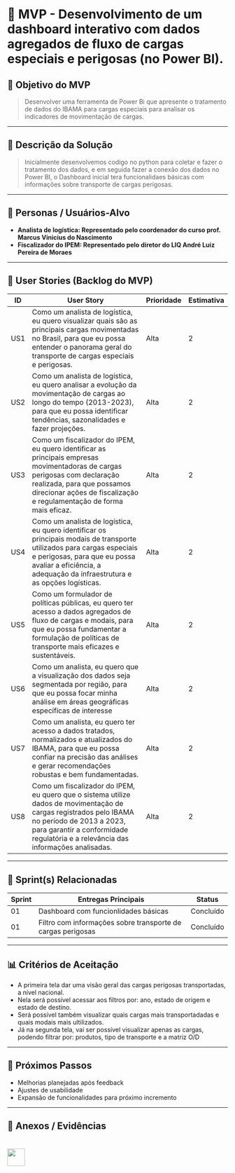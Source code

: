 # 📌 MVP - Desenvolvimento de um dashboard interativo com dados agregados de fluxo de cargas especiais e perigosas (no Power BI).

## 🎯 Objetivo do MVP
> Desenvolver uma ferramenta de Power Bi que apresente o tratamento de dados do IBAMA para cargas especiais para analisar os indicadores de movimentação de cargas.


---

## 📝 Descrição da Solução
> Inicialmente desenvolvemos codigo no python para coletar e fazer o tratamento dos dados, e em seguida fazer a conexão dos dados no Power BI, o Dashboard inicial tera funcionalidaes básicas com informações sobre transporte de cargas perigosas.  


---

## 👥 Personas / Usuários-Alvo
- **Analista de logística: Representado pelo coordenador do curso prof. Marcus Vinicius do Nascimento** 
- **Fiscalizador do IPEM: Representado pelo diretor do LIQ André Luiz Pereira de Moraes** 


---

## 🔑 User Stories (Backlog do MVP)
| ID  | User Story                                                                 | Prioridade | Estimativa |
|-----|-----------------------------------------------------------------------------|------------|------------|
| US1 | Como um analista de logística, eu quero visualizar quais são as principais cargas movimentadas no Brasil, para que eu possa entender o panorama geral do transporte de cargas especiais e perigosas.         | Alta       |   2 |
| US2 |    Como um analista de logística, eu quero analisar a evolução da movimentação de cargas ao longo do tempo (2013-2023), para que eu possa identificar tendências, sazonalidades e fazer projeções.    |   Alta    |  2  |
| US3 | Como um fiscalizador do IPEM, eu quero identificar as principais empresas movimentadoras de cargas perigosas com declaração realizada, para que possamos direcionar ações de fiscalização e regulamentação de forma mais eficaz. |   Alta   |  2  |
| US4 | Como um analista de logística, eu quero identificar os principais modais de transporte utilizados para cargas especiais e perigosas, para que eu possa avaliar a eficiência, a adequação da infraestrutura e as opções logísticas. |   Alta   |  2  |
| US5 | Como um formulador de políticas públicas, eu quero ter acesso a dados agregados de fluxo de cargas e modais, para que eu possa fundamentar a formulação de políticas de transporte mais eficazes e sustentáveis. |   Alta   |  2  |
| US6 | Como um analista, eu quero que a visualização dos dados seja segmentada por região, para que eu possa focar minha análise em áreas geográficas específicas de interesse |   Alta   |  2  |
| US7 | Como um analista, eu quero ter acesso a dados tratados, normalizados e atualizados do IBAMA, para que eu possa confiar na precisão das análises e gerar recomendações robustas e bem fundamentadas. |   Alta   |  2  |
| US8 | Como um fiscalizador do IPEM, eu quero que o sistema utilize dados de movimentação de cargas registrados pelo IBAMA no período de 2013 a 2023, para garantir a conformidade regulatória e a relevância das informações analisadas. |   Alta   |  2  |

---

## 📅 Sprint(s) Relacionadas
| Sprint | Entregas Principais                          | Status   |
|--------|----------------------------------------------|----------|
| 01     | Dashboard com funcionlidades básicas | Concluído|
| 01     | Filtro com informações sobre transporte de cargas perigosas | Concluído|


---

## 📊 Critérios de Aceitação
- A primeira tela dar uma visão geral das cargas perigosas transportadas, a nível nacional.
- Nela será possível acessar aos filtros por: ano, estado de origem e estado de destino.
- Será possível também visualizar quais cargas mais transportadadas e quais modais mais ultilizados.
- Já na segunda tela, vai ser possível visualizar apenas as cargas, podendo filtrar por: produtos, tipo de transporte e a matriz O/D



---

## 🚀 Próximos Passos
- Melhorias planejadas após feedback  
- Ajustes de usabilidade  
- Expansão de funcionalidades para próximo incremento  

---

## 📂 Anexos / Evidências
# <img src="" width="40"/> 
